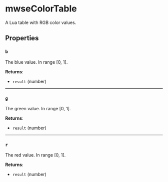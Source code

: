 # mwseColorTable
<div class="search_terms" style="display: none">mwsecolortable</div>

<!---
	This file is autogenerated. Do not edit this file manually. Your changes will be ignored.
	More information: https://github.com/MWSE/MWSE/tree/master/docs
-->

A Lua table with RGB color values.

## Properties

### `b`
<div class="search_terms" style="display: none">b</div>

The blue value. In range [0, 1].

**Returns**:

* `result` (number)

***

### `g`
<div class="search_terms" style="display: none">g</div>

The green value. In range [0, 1].

**Returns**:

* `result` (number)

***

### `r`
<div class="search_terms" style="display: none">r</div>

The red value. In range [0, 1].

**Returns**:

* `result` (number)

